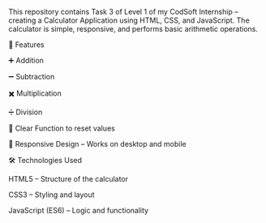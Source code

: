 This repository contains Task 3 of Level 1 of my CodSoft Internship – creating a Calculator Application using HTML, CSS, and JavaScript.
The calculator is simple, responsive, and performs basic arithmetic operations.

📌 Features

➕ Addition

➖ Subtraction

✖️ Multiplication

➗ Division

🔄 Clear Function to reset values

📱 Responsive Design – Works on desktop and mobile

🛠️ Technologies Used

HTML5 – Structure of the calculator

CSS3 – Styling and layout

JavaScript (ES6) – Logic and functionality
